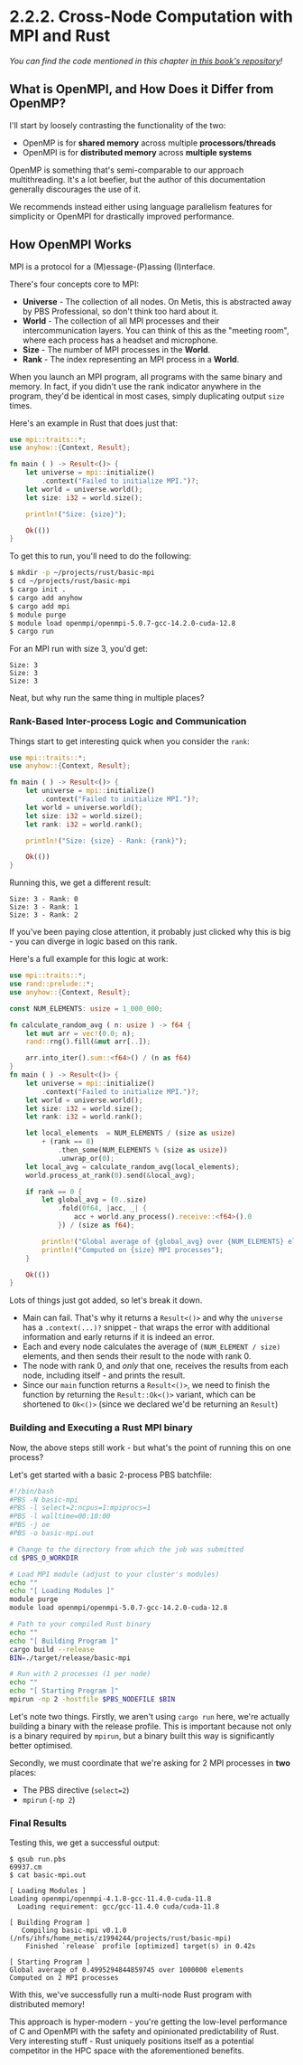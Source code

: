 # 2.2.2. Cross-Node Computation with MPI and Rust
*You can find the code mentioned in this chapter [in this book's repository](https://github.com/hiibolt/niu-metis-documentation/tree/main/projects/rust/basic-mpi)!*

## What is OpenMPI, and How Does it Differ from OpenMP?
I'll start by loosely contrasting the functionality of the two:
- OpenMP is for **shared memory** across multiple **processors/threads**
- OpenMPI is for **distributed memory** across **multiple systems**

OpenMP is something that's semi-comparable to our approach multithreading. It's a lot beefier, but the author of this documentation generally discourages the use of it.

We recommends instead either using language parallelism features for simplicity or OpenMPI for drastically improved performance.

## How OpenMPI Works
MPI is a protocol for a (M)essage-(P)assing (I)nterface.

There's four concepts core to MPI:
* **Universe** - The collection of all nodes. On Metis, this is abstracted away by PBS Professional, so don't think too hard about it.
* **World** - The collection of all MPI processes and their intercommunication layers. You can think of this as the "meeting room", where each process has a headset and microphone.
* **Size** - The number of MPI processes in the **World**.
* **Rank** - The index representing an MPI process in a **World**.

When you launch an MPI program, all programs with the same binary and memory. In fact, if you didn't use the rank indicator anywhere in the program, they'd be identical in most cases, simply duplicating output `size` times.

Here's an example in Rust that does just that:
```rust
use mpi::traits::*;
use anyhow::{Context, Result};

fn main ( ) -> Result<()> {
    let universe = mpi::initialize()
        .context("Failed to initialize MPI.")?;
    let world = universe.world();
    let size: i32 = world.size();

    println!("Size: {size}");

    Ok(())
}
```

To get this to run, you'll need to do the following:
```bash
$ mkdir -p ~/projects/rust/basic-mpi
$ cd ~/projects/rust/basic-mpi
$ cargo init .
$ cargo add anyhow
$ cargo add mpi
$ module purge
$ module load openmpi/openmpi-5.0.7-gcc-14.2.0-cuda-12.8
$ cargo run
```

For an MPI run with size 3, you'd get:
```
Size: 3
Size: 3
Size: 3
```

Neat, but why run the same thing in multiple places?

### Rank-Based Inter-process Logic and Communication
Things start to get interesting quick when you consider the `rank`:
```rust
use mpi::traits::*;
use anyhow::{Context, Result};

fn main ( ) -> Result<()> {
    let universe = mpi::initialize()
        .context("Failed to initialize MPI.")?;
    let world = universe.world();
    let size: i32 = world.size();
    let rank: i32 = world.rank();

    println!("Size: {size} - Rank: {rank}");

    Ok(())
}
```

Running this, we get a different result:
```
Size: 3 - Rank: 0
Size: 3 - Rank: 1
Size: 3 - Rank: 2
```

If you've been paying close attention, it probably just clicked why this is big - you can diverge in logic based on this rank.

Here's a full example for this logic at work:
```rust
use mpi::traits::*;
use rand::prelude::*;
use anyhow::{Context, Result};

const NUM_ELEMENTS: usize = 1_000_000;

fn calculate_random_avg ( n: usize ) -> f64 {
    let mut arr = vec!(0.0; n);
    rand::rng().fill(&mut arr[..]);

    arr.into_iter().sum::<f64>() / (n as f64)
}
fn main ( ) -> Result<()> {
    let universe = mpi::initialize()
        .context("Failed to initialize MPI.")?;
    let world = universe.world();
    let size: i32 = world.size();
    let rank: i32 = world.rank();

    let local_elements  = NUM_ELEMENTS / (size as usize)
        + (rank == 0)
            .then_some(NUM_ELEMENTS % (size as usize))
            .unwrap_or(0);
    let local_avg = calculate_random_avg(local_elements);
    world.process_at_rank(0).send(&local_avg);

    if rank == 0 { 
        let global_avg = (0..size)
            .fold(0f64, |acc, _| {
                acc + world.any_process().receive::<f64>().0
            }) / (size as f64);

        println!("Global average of {global_avg} over {NUM_ELEMENTS} elements");
        println!("Computed on {size} MPI processes");
    }

    Ok(())
}
```

Lots of things just got added, so let's break it down.
* Main can fail. That's why it returns a `Result<()>` and why the `universe` has a `.context(...)?` snippet - that wraps the error with additional information and early returns if it is indeed an error.
* Each and every node calculates the average of `(NUM_ELEMENT / size)` elements, and then sends their result to the node with rank 0.
* The node with rank 0, and *only* that one, receives the results from each node, including itself - and prints the result.
* Since our `main` function returns a `Result<()>`, we need to finish the function by returning the `Result::Ok<()>` variant, which can be shortened to `Ok<()>` (since we declared we'd be returning an `Result`)

### Building and Executing a Rust MPI binary
Now, the above steps still work - but what's the point of running this on one process?

Let's get started with a basic 2-process PBS batchfile:
```bash
#!/bin/bash
#PBS -N basic-mpi
#PBS -l select=2:ncpus=1:mpiprocs=1
#PBS -l walltime=00:10:00
#PBS -j oe
#PBS -o basic-mpi.out

# Change to the directory from which the job was submitted
cd $PBS_O_WORKDIR

# Load MPI module (adjust to your cluster's modules)
echo ""
echo "[ Loading Modules ]"
module purge
module load openmpi/openmpi-5.0.7-gcc-14.2.0-cuda-12.8

# Path to your compiled Rust binary
echo ""
echo "[ Building Program ]"
cargo build --release
BIN=./target/release/basic-mpi

# Run with 2 processes (1 per node)
echo ""
echo "[ Starting Program ]"
mpirun -np 2 -hostfile $PBS_NODEFILE $BIN
```

Let's note two things. Firstly, we aren't using `cargo run` here, we're actually building a binary with the release profile. This is important because not only is a binary required by `mpirun`, but a binary built this way is significantly better optimised.

Secondly, we must coordinate that we're asking for 2 MPI processes in **two** places: 
- The PBS directive (`select=2`)
- `mpirun` (`-np 2`)


### Final Results
Testing this, we get a successful output:
```
$ qsub run.pbs
69937.cm
$ cat basic-mpi.out

[ Loading Modules ]
Loading openmpi/openmpi-4.1.8-gcc-11.4.0-cuda-11.8
  Loading requirement: gcc/gcc-11.4.0 cuda/cuda-11.8

[ Building Program ]
   Compiling basic-mpi v0.1.0 (/nfs/ihfs/home_metis/z1994244/projects/rust/basic-mpi)
    Finished `release` profile [optimized] target(s) in 0.42s

[ Starting Program ]
Global average of 0.4995294844859745 over 1000000 elements
Computed on 2 MPI processes
```

With this, we've successfully run a multi-node Rust program with distributed memory!

This approach is hyper-modern - you're getting the low-level performance of C and OpenMPI with the safety and opinionated predictability of Rust. Very interesting stuff - Rust uniquely positions itself as a potential competitor in the HPC space with the aforementioned benefits.